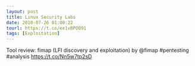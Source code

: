 ```yaml
---
layout: post
title: Linux Security Labs
date: 2018-07-26 01:00:22
tourl: https://t.co/ee1vBPOO91
tags: [Exploitation]
---
```

Tool review: fimap (LFI discovery and exploitation) by @fimap #pentesting #analysis https://t.co/Nn5w7tp2sD